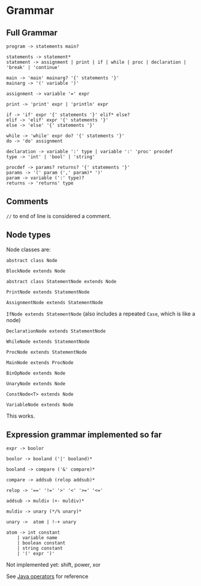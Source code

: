# Grammar


## Full Grammar

```
program -> statements main?

statements -> statement* 
statement -> assignment | print | if | while | proc | declaration | 'break' | 'continue'

main -> 'main' mainarg? '{' statements '}'
mainarg -> '(' variable ')'

assignment -> variable '=' expr

print -> 'print' expr | 'println' expr

if -> 'if' expr '{' statements '}' elif* else?
elif -> 'elif' expr '{' statements '}'
else -> 'else' '{' statements '}'

while -> 'while' expr do? '{' statements '}'
do -> 'do' assignment

declaration -> variable ':' type | variable ':' 'proc' procdef
type -> 'int' | 'bool' | 'string'

procdef -> params? returns? '{' statements '}'
params -> '(' param (',' param)* ')'
param -> variable (':' type)?
returns -> 'returns' type
```

## Comments

`//` to end of line is considered a comment.

## Node types

Node classes are:

`abstract class Node`

`BlockNode extends Node`

`abstract class StatementNode extends Node`

`PrintNode extends StatementNode`

`AssignmentNode extends StatementNode`

`IfNode extends StatementNode` (also includes a repeated `Case`, which is like a node)

`DeclarationNode extends StatementNode`

`WhileNode extends StatementNode`

`ProcNode extends StatementNode`

`MainNode extends ProcNode`

`BinOpNode extends Node`

`UnaryNode extends Node`

`ConstNode<T> extends Node`

`VariableNode extends Node`


This works.



## Expression grammar implemented so far

```
expr -> boolor

boolor -> booland ('|' booland)*

booland -> compare ('&' compare)*

compare -> addsub (relop addsub)*

relop -> '==' '!=' '>' '<' '>=' '<='

addsub -> muldiv (+- muldiv)*

muldiv -> unary (*/% unary)*

unary ->  atom | !-+ unary

atom -> int constant
	| variable name
	| boolean constant
	| string constant
	| '(' expr ')'
```

Not implemented yet: shift, power, xor

See [Java operators](https://docs.oracle.com/javase/tutorial/java/nutsandbolts/operators.html)
for reference
